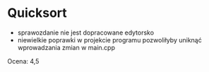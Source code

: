 # Quicksort

- sprawozdanie nie jest dopracowane edytorsko
- niewielkie poprawki w projekcie programu pozwoliłyby uniknąć wprowadzania zmian w main.cpp

Ocena: 4,5
